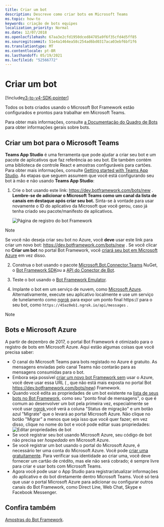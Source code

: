 ```yaml
---
title: Criar um bot
description: Descreve como criar bots em Microsoft Teams
ms.topic: how-to
keywords: criação de bots equipes
localization_priority: Normal
ms.date: 12/07/2018
ms.openlocfilehash: 67aa3e2cfd1950dced84785a9f6f35cfd4d5ff85
ms.sourcegitcommit: 51e4a1464ea58c254ad6bd0317aca03ebf6bf1f6
ms.translationtype: MT
ms.contentlocale: pt-BR
ms.lasthandoff: 05/19/2021
ms.locfileid: "52566772"
---
```

# <a name="create-a-bot"></a>Criar um bot

[!include[v3-to-v4-SDK-pointer](~/includes/v3-to-v4-pointer-bots.md)]

Todos os bots criados usando o Microsoft Bot Framework estão configurados e prontos para trabalhar em Microsoft Teams.

Para obter mais informações, consulte [a Documentação do Quadro de Bots](/azure/bot-service/?view=azure-bot-service-3.0&preserve-view=true) para obter informações gerais sobre bots.

## <a name="create-a-bot-for-microsoft-teams"></a>Criar um bot para o Microsoft Teams

**Teams App Studio** é uma ferramenta que pode ajudar a criar seu bot e um pacote de aplicativos que faz referência ao seu bot. Ele também contém uma biblioteca de controle React e amostras configuráveis para cartões. Para obter mais informações, consulte [Getting started with Teams App Studio](~/concepts/build-and-test/app-studio-overview.md). As etapas que seguem assumem que você está configurando seu bot à mão e não usando **Teams App Studio**:

1. Crie o bot usando este link: https://dev.botframework.com/bots/new . **Lembre-se de adicionar o Microsoft Teams como um canal da lista de canais em destaque após criar seu bot.** Sinta-se à vontade para usar novamente o ID do aplicativo da Microsoft que você gerou, caso já tenha criado seu pacote/manifesto de aplicativos.

   ![Página de registro do bot Framework](~/assets/images/bots/bfregister.png)

> [!NOTE]
> Se você não deseja criar seu bot no Azure, você **deve** usar este link para criar um novo bot: https://dev.botframework.com/bots/new . Se você clicar no **Criar um bot** no portal Bot Framework, você [criará seu bot em Microsoft Azure](#bots-and-microsoft-azure) em vez disso.

2. Construa o bot usando o pacote [Microsoft.Bot.Connector.Teams](https://www.nuget.org/packages/Microsoft.Bot.Connector.Teams) NuGet, o [Bot Framework SDK](https://github.com/microsoft/botframework-sdk)ou a [API do Conector de Bot](/bot-framework/rest-api/bot-framework-rest-connector-api-reference).

3. Teste o bot usando o [Bot Framework Emulator](/bot-framework/debug-bots-emulator).

4. Implante o bot em um serviço de nuvem, como [Microsoft Azure](https://azure.microsoft.com/). Alternativamente, execute seu aplicativo localmente e use um serviço de tunelamento como [ngrok](https://ngrok.com) para expor um ponto final https:// para o seu bot, como `https://45az0eb1.ngrok.io/api/messages` .

> [!NOTE]
> ## <a name="bots-and-microsoft-azure"></a>Bots e Microsoft Azure
> A partir de dezembro de 2017, o portal Bot Framework é otimizado para o registro de bots em Microsoft Azure. Aqui estão algumas coisas que você precisa saber:
>
> * O canal do Microsoft Teams para bots registado no Azure é gratuito. As mensagens enviadas pelo canal Teams não contarão para as mensagens consumidas para o bot.
> * Embora seja possível [criar um novo bot Framework sem](https://dev.botframework.com/bots/new) usar o Azure, você deve usar essa URL ( , que não está mais exposta no portal Bot https://dev.botframework.com/bots/new) Framework.
> * Quando você edita as propriedades de um bot existente na [lista de seus bots no Bot Framework,](https://dev.botframework.com/bots) como seu "ponto final de mensagens", o que é comum ao desenvolver um bot pela primeira vez, especialmente se você usar [ngrok,](https://ngrok.com)você verá a coluna "Status de migração" e um botão azul "Migrate" que o levará ao portal Microsoft Azure. Não clique no botão "Migrar" a menos que seja isso que você quer fazer; em vez disso, clique no nome do bot e você pode editar suas propriedades:</br>
   ![Editar propriedades de bot](~/assets/images/bots/bf-migrate-bot-to-azure.png)
> * Se você registrar seu bot usando Microsoft Azure, seu código de bot não precisa ser *hospedado* em Microsoft Azure.
> * Se você registrar um bot usando o portal do Microsoft Azure, é necessário ter uma conta do Microsoft Azure. Você pode [criar uma gratuitamente](https://azure.microsoft.com/free/). Para verificar sua identidade ao criar uma, você deve fornecer um cartão de crédito, mas ele não será cobrado; é sempre livre para criar e usar bots com Microsoft Teams.
> * Agora você pode usar o App Studio para registrar/atualizar informações do aplicativo e do bot diretamente dentro Microsoft Teams. Você só terá que usar o portal Microsoft Azure para adicionar ou configurar outros canais do Bot Framework, como Direct Line, Web Chat, Skype e Facebook Messenger.

## <a name="see-also"></a>Confira também

[Amostras do Bot Framework](https://github.com/Microsoft/BotBuilder-Samples/blob/master/README.md).